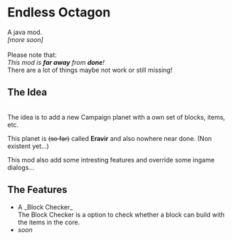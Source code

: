 # Endless Octagon
A java mod. <br> *[more soon]*
<br><br>
Please note that:<br>
<i>This mod is <b>far away</b> from <b>done</b>! </i><br>
There are a lot of things maybe not work or still missing!

## The Idea
<br>
The idea is to add a new Campaign planet with a own set of blocks, items, etc.

This planet is <del>(so far)</del> called **Eravir** and also nowhere near done. (Non existent yet...)

This mod also add some intresting features and override some ingame dialogs...

## The Features
<ul>
  <li> 
    A _Block Checker_ 
    <br>
    The Block Checker is a option to check whether a block can build with the items in the core.
  </li>
  <li> <i>soon</i> </li>
</ul>
